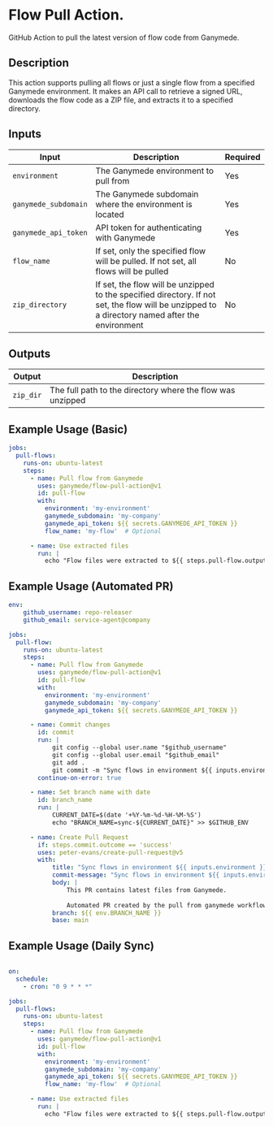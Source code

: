 # Flow Pull Action.

GitHub Action to pull the latest version of flow code from Ganymede.

## Description

This action supports pulling all flows or just a single flow from a specified Ganymede environment. It makes an API call to retrieve a signed URL, downloads the flow code as a ZIP file, and extracts it to a specified directory.

## Inputs

| Input | Description | Required |
|-------|-------------|----------|
| `environment` | The Ganymede environment to pull from | Yes |
| `ganymede_subdomain` | The Ganymede subdomain where the environment is located | Yes |
| `ganymede_api_token` | API token for authenticating with Ganymede | Yes |
| `flow_name` | If set, only the specified flow will be pulled. If not set, all flows will be pulled | No |
| `zip_directory` | If set, the flow will be unzipped to the specified directory. If not set, the flow will be unzipped to a directory named after the environment | No |

## Outputs

| Output | Description |
|--------|-------------|
| `zip_dir` | The full path to the directory where the flow was unzipped |

## Example Usage (Basic)

```yaml
jobs:
  pull-flows:
    runs-on: ubuntu-latest
    steps:
      - name: Pull flow from Ganymede
        uses: ganymede/flow-pull-action@v1
        id: pull-flow
        with:
          environment: 'my-environment'
          ganymede_subdomain: 'my-company'
          ganymede_api_token: ${{ secrets.GANYMEDE_API_TOKEN }}
          flow_name: 'my-flow'  # Optional

      - name: Use extracted files
        run: |
          echo "Flow files were extracted to ${{ steps.pull-flow.outputs.zip_dir }}"
```

## Example Usage (Automated PR)

```yaml
env:
    github_username: repo-releaser
    github_email: service-agent@company

jobs:
  pull-flow:
    runs-on: ubuntu-latest
    steps:
      - name: Pull flow from Ganymede
        uses: ganymede/flow-pull-action@v1
        id: pull-flow
        with:
          environment: 'my-environment'
          ganymede_subdomain: 'my-company'
          ganymede_api_token: ${{ secrets.GANYMEDE_API_TOKEN }}

      - name: Commit changes
        id: commit
        run: |
            git config --global user.name "$github_username"
            git config --global user.email "$github_email"
            git add .
            git commit -m "Sync flows in environment ${{ inputs.environment }} from Ganymede"
        continue-on-error: true

      - name: Set branch name with date
        id: branch_name
        run: |
            CURRENT_DATE=$(date '+%Y-%m-%d-%H-%M-%S')
            echo "BRANCH_NAME=sync-${CURRENT_DATE}" >> $GITHUB_ENV

      - name: Create Pull Request
        if: steps.commit.outcome == 'success'
        uses: peter-evans/create-pull-request@v5
        with:
            title: "Sync flows in environment ${{ inputs.environment }} from Ganymede"
            commit-message: "Sync flows in environment ${{ inputs.environment }} from Ganymede"
            body: |
                This PR contains latest files from Ganymede.
                
                Automated PR created by the pull from ganymede workflow.
            branch: ${{ env.BRANCH_NAME }}
            base: main
```

## Example Usage (Daily Sync)

```yaml 

on:
  schedule:
    - cron: "0 9 * * *"

jobs:
  pull-flows:
    runs-on: ubuntu-latest
    steps:
      - name: Pull flow from Ganymede
        uses: ganymede/flow-pull-action@v1
        id: pull-flow
        with:
          environment: 'my-environment'
          ganymede_subdomain: 'my-company'
          ganymede_api_token: ${{ secrets.GANYMEDE_API_TOKEN }}
          flow_name: 'my-flow'  # Optional

      - name: Use extracted files
        run: |
          echo "Flow files were extracted to ${{ steps.pull-flow.outputs.zip_dir }}"
```
